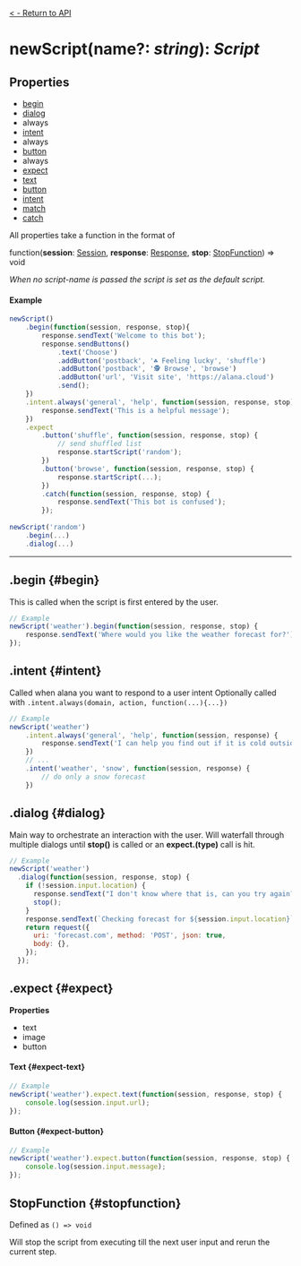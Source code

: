 
[< - Return to API](/api/introduction.md)

# **newScript**(**name**?: _string_): _Script_
## Properties
- [begin](#begin)
- [dialog](#dialog)
 - always
- [intent](#intent)
 - always
- [button](#button)
 - always
- [expect](#expect)
 - [text](#expect-text)
 - [button](#expect-button)
 - [intent](#expect-intent)
 - [match](#expect-match)
 - [catch](#expect-catch)


All properties take a function in the format of

function(**session**: [Session](/api/session.md), **response**: [Response](/api/response.md), **stop**: [StopFunction](#stopfunction)) => void

_When no script-name is passed the script is set as the default script._

#### Example
```javascript
newScript()
    .begin(function(session, response, stop){
        response.sendText('Welcome to this bot');
        response.sendButtons()
            .text('Choose')
            .addButton('postback', '☘️ Feeling lucky', 'shuffle')
            .addButton('postback', '🕵️ Browse', 'browse')
            .addButton('url', 'Visit site', 'https://alana.cloud')
            .send();
    })
    .intent.always('general', 'help', function(session, response, stop) {
        response.sendText('This is a helpful message');
    })
    .expect
        .button('shuffle', function(session, response, stop) {
            // send shuffled list
            response.startScript('random');
        })
        .button('browse', function(session, response, stop) {
            response.startScript(...);
        })
        .catch(function(session, response, stop) {
            response.sendText('This bot is confused');
        });
        
newScript('random')
    .begin(...)
    .dialog(...)
```

---

## .begin {#begin}
This is called when the script is first entered by the user.

```javascript
// Example
newScript('weather').begin(function(session, response, stop) {
    response.sendText('Where would you like the weather forecast for?');
});
```

## .intent {#intent}
Called when alana you want to respond to a user intent
Optionally called with `.intent.always(domain, action, function(...){...})`

```javascript
// Example
newScript('weather')
    .intent.always('general', 'help', function(session, response) {
        response.sendText('I can help you find out if it is cold outside');
    })
    // ...
    .intent('weather', 'snow', function(session, response) {
        // do only a snow forecast
    })
```

## .dialog {#dialog}
Main way to orchestrate an interaction with the user. Will waterfall through multiple dialogs until **stop()** is called or an **expect.(type)** call is hit.
```javascript
// Example
newScript('weather')
  .dialog(function(session, response, stop) {
    if (!session.input.location) {
      response.sendText("I don't know where that is, can you try again?");
      stop();
    }
    response.sendText(`Checking forecast for ${session.input.location}`);
    return request({
      uri: 'forecast.com', method: 'POST', json: true, 
      body: {},
    });
  });
```

## .expect {#expect}
**Properties**
* text
* image
* button

#### Text {#expect-text}
```javascript
// Example
newScript('weather').expect.text(function(session, response, stop) {
    console.log(session.input.url);
});
```

#### Button {#expect-button}
```javascript
// Example
newScript('weather').expect.button(function(session, response, stop) {
    console.log(session.input.message);
});
```

## StopFunction {#stopfunction}
Defined as `() => void`

Will stop the script from executing till the next user input and rerun the current step.


